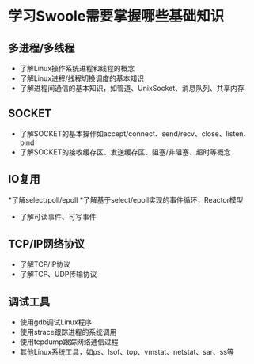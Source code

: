 # 学习Swoole需要掌握哪些基础知识
## **多进程/多线程**
* 了解Linux操作系统进程和线程的概念
* 了解Linux进程/线程切换调度的基本知识
* 了解进程间通信的基本知识，如管道、UnixSocket、消息队列、共享内存
## SOCKET
* 了解SOCKET的基本操作如accept/connect、send/recv、close、listen、bind
* 了解SOCKET的接收缓存区、发送缓存区、阻塞/非阻塞、超时等概念
## IO复用
*了解select/poll/epoll
*了解基于select/epoll实现的事件循环，Reactor模型
* 了解可读事件、可写事件
## TCP/IP网络协议
* 了解TCP/IP协议
* 了解TCP、UDP传输协议
## 调试工具
* 使用gdb调试Linux程序
* 使用strace跟踪进程的系统调用
* 使用tcpdump跟踪网络通信过程
* 其他Linux系统工具，如ps、lsof、top、vmstat、netstat、sar、ss等
